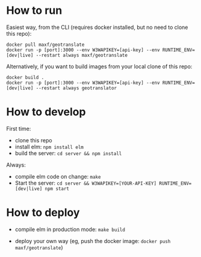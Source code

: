 # How to run

Easiest way, from the CLI (requires docker installed, but no need to clone this repo):

    docker pull maxf/geotranslate
    docker run -p [port]:3000 --env W3WAPIKEY=[api-key] --env RUNTIME_ENV=[dev|live] --restart always maxf/geotranslate


Alternatively, if you want to build images from your local clone of this repo:

    docker build .
    docker run -p [port]:3000 --env W3WAPIKEY=[api-key] --env RUNTIME_ENV=[dev|live] --restart always geotranslator



# How to develop

First time:

- clone this repo
- install elm: `npm install elm`
- build the server: `cd server && npm install`


Always:

- compile elm code on change: `make`
- Start the server: `cd server && W3WAPIKEY=[YOUR-API-KEY] RUNTIME_ENV=[dev|live] npm start`

# How to deploy

- compile elm in production mode: `make build`


- deploy your own way (eg, push the docker image: `docker push maxf/geotranslate`)
